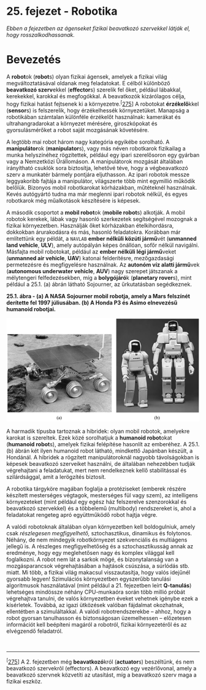<?xml version="1.0" encoding="UTF-8" standalone="no"?>
<!DOCTYPE html PUBLIC "-//W3C//DTD XHTML 1.1//EN" "http://www.w3.org/TR/xhtml11/DTD/xhtml11.dtd">
<html xmlns="http://www.w3.org/1999/xhtml"><head><meta name="generator" content="DocBook XSL Stylesheets V1.76.1"/></head><body><div class="chapter" title="25. fejezet - Robotika"><div class="titlepage"><div><div><h1 class="title"><a id="id787628"/>25. fejezet - Robotika</h1></div></div></div><p><span class="emphasis"><em>Ebben a fejezetben az ágenseket fizikai beavatkozó szervekkel látják el, hogy rosszalkodhassanak.</em></span></p><div class="section" title="Bevezetés"><div class="titlepage"><div><div><h1 class="title"><a id="id787636"/>Bevezetés</h1></div></div></div><p>A <span class="strong"><strong>robot</strong></span>ok (<span class="strong"><strong>robot</strong></span>s) olyan fizikai ágensek, amelyek a fizikai világ megváltoztatásával oldanak meg feladatokat. E célból különböző <span class="strong"><strong>beavatkozó szerv</strong></span>ekkel (<span class="strong"><strong>effector</strong></span>s) szerelik fel őket, például lábakkal, kerekekkel, karokkal és megfogókkal. A beavatkozók kizárólagos célja, hogy fizikai hatást fejtsenek ki a környezetre.<sup>[<a id="id787661" href="#ftn.id787661" class="footnote">275</a>]</sup> A robotokat <span class="strong"><strong>érzékelő</strong></span>kkel (<span class="strong"><strong>sensor</strong></span>s) is felszerelik, hogy érzékelhessék környezetüket. Manapság a robotikában számtalan különféle érzékelőt használnak: kamerákat és ultrahangradarokat a környezet mérésére, giroszkópokat és gyorsulásmérőket a robot saját mozgásának követésére.</p><p>A legtöbb mai robot három nagy kategória egyikébe sorolható. A <span class="strong"><strong>manipulátor</strong></span>ok (<span class="strong"><strong>manipulator</strong></span>s), vagy más néven robotkarok fizikailag a munka helyszínéhez rögzítettek, például egy ipari szerelősoron egy gyárban vagy a Nemzetközi Űrállomáson. A manipulátorok mozgását általában irányítható csuklók sora biztosítja, lehetővé téve, hogy a végbeavatkozó szerv a munkatér bármely pontjára eljuthasson. Az ipari robotok messze leggyakoribb fajtája a manipulátor, világszerte több mint egymillió működik belőlük. Bizonyos mobil robotkarokat kórházakban, műtéteknél használnak. Kevés autógyártó tudna ma már meglenni ipari robotok nélkül, és egyes robotkarok még műalkotások készítésére is képesek.</p><p>A második csoportot a <span class="strong"><strong>mobil robot</strong></span>ok (<span class="strong"><strong>mobile robot</strong></span>s) alkotják. A mobil robotok kerekek, lábak vagy hasonló szerkezetek segítségével mozognak a fizikai környezetben. Használják őket kórházakban ételkihordásra, dokkokban árurakodásra és más, hasonló feladatokra. Korábban már említettünk egy példát, a <code class="code">NAVLAB</code> <span class="strong"><strong>ember nélküli közúti jármű</strong></span>vét (<span class="strong"><strong>unmanned land vehicle</strong></span>, <span class="strong"><strong>ULV</strong></span>), amely autópályán képes önállóan, sofőr nélkül navigálni. Másfajta mobil robotokat, például az <span class="strong"><strong>ember nélküli légi jármű</strong></span>veket (<span class="strong"><strong>unmanned air vehicle</strong></span>, <span class="strong"><strong>UAV</strong></span>) katonai felderítésre, mezőgazdasági permetezésre és megfigyelésre használnak. Az <span class="strong"><strong>autonóm víz alatti jármű</strong></span>vek (<span class="strong"><strong>autonomous underwater vehicle</strong></span>, <span class="strong"><strong>AUV</strong></span>) nagy szerepet játszanak a mélytengeri felfedezésekben, míg a <span class="strong"><strong>bolygójáró</strong></span>k (<span class="strong"><strong>planetary rover</strong></span>s), mint például a 25.1. (a) ábrán látható Sojourner, az űrkutatásban segédkeznek.</p><div class="figure"><a id="id787769"/><p class="title"><strong>25.1. ábra - (a) A NASA Sojourner mobil robotja, amely a Mars felszínét derítette fel 1997 júliusában. (b) A Honda P3 és Asimo elnevezésű humanoid robotjai.</strong></p><div class="figure-contents"><div class="mediaobject"><img src="kepek/25-01.png" alt="(a) A NASA Sojourner mobil robotja, amely a Mars felszínét derítette fel 1997 júliusában. (b) A Honda P3 és Asimo elnevezésű humanoid robotjai."/></div></div></div><p>A harmadik típusba tartoznak a hibridek: olyan mobil robotok, amelyekre karokat is szereltek. Ezek közé sorolhatjuk a <span class="strong"><strong>humanoid robot</strong></span>okat (<span class="strong"><strong>humanoid robot</strong></span>s), amelyek fizikai felépítése hasonlít az emberéhez. A 25.1. (b) ábrán két ilyen humanoid robot látható, mindkettő Japánban készült, a Hondánál. A hibridek a rögzített manipulátoroknál nagyobb távolságokban is képesek beavatkozó szerveiket használni, de általában nehezebben tudják végrehajtani a feladatukat, mert nem rendelkeznek kellő stabilitással és szilárdsággal, amit a lerögzítés biztosít.</p><p>A robotika tárgyköre magában foglalja a protéziseket (emberek részére készített mesterséges végtagok, mesterséges fül vagy szem), az intelligens környezeteket (mint például egy egész ház felszerelve szenzorokkal és beavatkozó szervekkel) és a többelemű (multibody) rendszereket is, ahol a feladatokat rengeteg apró együttműködő robot hajtja végre.</p><p>A valódi robotoknak általában olyan környezetben kell boldogulniuk, amely csak <span class="emphasis"><em>részlegesen megfigyelhető, </em></span>sztochasztikus, dinamikus és folytonos. Néhány, de nem mindegyik robotkörnyezet szekvenciális és multiágens jellegű is. A részleges megfigyelhetőség és a sztochasztikusság annak az eredménye, hogy egy meglehetősen nagy és komplex világgal kell foglalkozni. A robot nem lát a sarkok mögé, és bizonytalanság van a mozgásparancsok végrehajtásában a hajtások csúszása, a súrlódás stb. miatt. Mi több, a fizikai világ makacsul visszautasítja, hogy valós idejűnél gyorsabb legyen! Szimulációs környezetben egyszerűbb tanulási algoritmusok használatával (mint például a 21. fejezetben leírt <span class="strong"><strong>Q-tanulás</strong></span>) lehetséges mindössze néhány CPU-munkaóra során több millió próbát végrehajtva tanulni, de valós környezetben éveket vehetnek igénybe ezek a kísérletek. Továbbá, az igazi ütközések valóban fájdalmat okozhatnak, ellentétben a szimuláltakkal. A valódi robotrendszerekbe – ahhoz, hogy a robot gyorsan tanulhasson és biztonságosan üzemelhessen – előzetesen információt kell beépíteni magáról a robotról, fizikai környezetéről és az elvégzendő feladatról.</p></div><div class="footnotes"><br/><hr/><div class="footnote"><p class="footnote text"><sup>[<a id="ftn.id787661" href="#id787661" class="para">275</a>] </sup> A 2. fejezetben még <span class="strong"><strong>beavatkozó</strong></span>król (<span class="strong"><strong>actuator</strong></span>s) beszéltünk, és nem beavatkozó szervekrõl (effectors). A beavatkozó egy vezérlővonal, amely a beavatkozó szervnek közvetíti az utasítást, míg a beavatkozó szerv maga a fizikai eszköz.</p></div></div></div></body></html>
